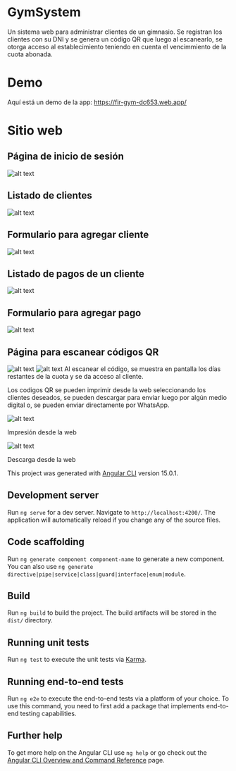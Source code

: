 


# GymSystem

Un sistema web para administrar clientes de un gimnasio. Se registran los clientes con su DNI y se genera un código QR que luego al escanearlo, se otorga acceso al establecimiento teniendo en cuenta el vencimmiento de la cuota abonada.

# Demo

Aquí está un demo de la app: https://fir-gym-dc653.web.app/

# Sitio web

## Página de inicio de sesión

![alt text](https://firebasestorage.googleapis.com/v0/b/fir-gym-dc653.appspot.com/o/readme%2Finicio-sesion.png?alt=media&token=24a046a6-90cd-49ff-96c7-c750e5da23db)

## Listado de clientes

![alt text](https://firebasestorage.googleapis.com/v0/b/fir-gym-dc653.appspot.com/o/readme%2Flista-clientes.png?alt=media&token=1b922adf-c789-40c7-aec8-17d3a3f2b6d5)

## Formulario para agregar cliente

![alt text](https://firebasestorage.googleapis.com/v0/b/fir-gym-dc653.appspot.com/o/readme%2Fagregar-cliente.png?alt=media&token=6f5d8f42-d413-4982-904c-b732d790ac07)

## Listado de pagos de un cliente

![alt text](https://firebasestorage.googleapis.com/v0/b/fir-gym-dc653.appspot.com/o/readme%2Fpagos-cliente.png?alt=media&token=9c68fca0-699a-4db9-83df-d585a8598298)

## Formulario para agregar pago

![alt text](https://firebasestorage.googleapis.com/v0/b/fir-gym-dc653.appspot.com/o/readme%2Fagregar-pago.png?alt=media&token=26576039-53f8-4cef-ad8d-ca94d833c20d)

## Página para escanear códigos QR
![alt text](https://firebasestorage.googleapis.com/v0/b/fir-gym-dc653.appspot.com/o/readme%2Fescanear-cliente-vencido.png?alt=media&token=7a808645-3d4c-4670-9595-50f1a71c51fb)
![alt text](https://firebasestorage.googleapis.com/v0/b/fir-gym-dc653.appspot.com/o/readme%2Fescanear-cliente.png?alt=media&token=86f630b3-8628-436c-81b5-881091ea9cf5)
Al escanear el código, se muestra en pantalla los días restantes de la cuota y se da acceso al cliente.

Los codigos QR se pueden imprimir desde la web seleccionando los clientes deseados, se pueden descargar para enviar luego por algún medio digital o, se pueden enviar directamente por WhatsApp.

![alt text](https://firebasestorage.googleapis.com/v0/b/fir-gym-dc653.appspot.com/o/readme%2Fimprimir-clientes.png?alt=media&token=d72313e4-266e-4dda-bbb1-79d1bf58064c)

Impresión desde la web

![alt text](https://firebasestorage.googleapis.com/v0/b/fir-gym-dc653.appspot.com/o/readme%2Fdescargar-qr.png?alt=media&token=3f8ad6a0-f821-4366-a9a0-75c52228a7e5)

Descarga desde la web




This project was generated with [Angular CLI](https://github.com/angular/angular-cli) version 15.0.1.

## Development server

Run `ng serve` for a dev server. Navigate to `http://localhost:4200/`. The application will automatically reload if you change any of the source files.

## Code scaffolding

Run `ng generate component component-name` to generate a new component. You can also use `ng generate directive|pipe|service|class|guard|interface|enum|module`.

## Build

Run `ng build` to build the project. The build artifacts will be stored in the `dist/` directory.

## Running unit tests

Run `ng test` to execute the unit tests via [Karma](https://karma-runner.github.io).

## Running end-to-end tests

Run `ng e2e` to execute the end-to-end tests via a platform of your choice. To use this command, you need to first add a package that implements end-to-end testing capabilities.

## Further help

To get more help on the Angular CLI use `ng help` or go check out the [Angular CLI Overview and Command Reference](https://angular.io/cli) page.
